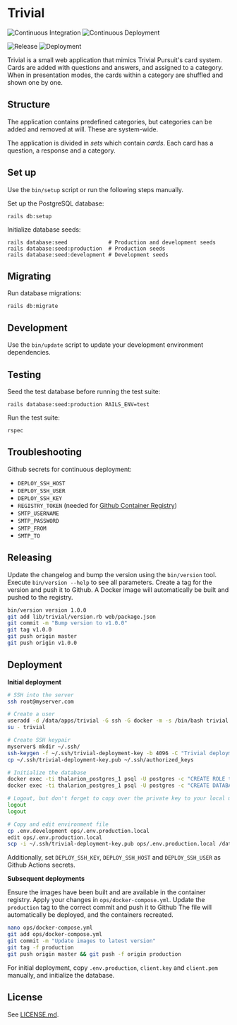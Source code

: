 # Trivial

![Continuous Integration](https://github.com/floriandejonckheere/trivial/workflows/Continuous%20Integration/badge.svg)
![Continuous Deployment](https://github.com/floriandejonckheere/trivial/workflows/Continuous%20Deployment/badge.svg)

![Release](https://img.shields.io/github/v/release/floriandejonckheere/trivial?label=Latest%20release)
![Deployment](https://img.shields.io/github/deployments/floriandejonckheere/trivial/production?label=Deployment)

Trivial is a small web application that mimics Trivial Pursuit's card system. 
Cards are added with questions and answers, and assigned to a category. 
When in presentation modes, the cards within a category are shuffled and shown one by one.

## Structure

The application contains predefined categories, but categories can be added and removed at will. These are system-wide.

The application is divided in *sets* which contain *cards*. Each card has a question, a response and a category.

## Set up

Use the `bin/setup` script or run the following steps manually.

Set up the PostgreSQL database:

```
rails db:setup
```

Initialize database seeds:

```
rails database:seed             # Production and development seeds
rails database:seed:production  # Production seeds
rails database:seed:development # Development seeds
```

## Migrating

Run database migrations:

```
rails db:migrate
```

## Development

Use the `bin/update` script to update your development environment dependencies.

## Testing

Seed the test database before running the test suite:

```
rails database:seed:production RAILS_ENV=test
```

Run the test suite:

```
rspec
```

## Troubleshooting

Github secrets for continuous deployment:

- `DEPLOY_SSH_HOST`
- `DEPLOY_SSH_USER`
- `DEPLOY_SSH_KEY`
- `REGISTRY_TOKEN` (needed for [Github Container Registry](https://docs.github.com/en/packages/getting-started-with-github-container-registry/migrating-to-github-container-registry-for-docker-images))
- `SMTP_USERNAME`
- `SMTP_PASSWORD`
- `SMTP_FROM`
- `SMTP_TO`

## Releasing

Update the changelog and bump the version using the `bin/version` tool.
Execute `bin/version --help` to see all parameters.
Create a tag for the version and push it to Github.
A Docker image will automatically be built and pushed to the registry.

```sh
bin/version version 1.0.0
git add lib/trivial/version.rb web/package.json
git commit -m "Bump version to v1.0.0"
git tag v1.0.0
git push origin master
git push origin v1.0.0
```

## Deployment

**Initial deployment**

```sh
# SSH into the server
ssh root@myserver.com

# Create a user
useradd -d /data/apps/trivial -G ssh -G docker -m -s /bin/bash trivial
su - trivial

# Create SSH keypair
myserver$ mkdir ~/.ssh/
ssh-keygen -f ~/.ssh/trivial-deployment-key -b 4096 -C "Trivial deployment key"
cp ~/.ssh/trivial-deployment-key.pub ~/.ssh/authorized_keys

# Initialize the database
docker exec -ti thalarion_postgres_1 psql -U postgres -c "CREATE ROLE trivial WITH ENCRYPTED PASSWORD trivial LOGIN;"
docker exec -ti thalarion_postgres_1 psql -U postgres -c "CREATE DATABASE trivial OWNER trivial;"

# Logout, but don't forget to copy over the private key to your local machine 
logout
logout

# Copy and edit environment file
cp .env.development ops/.env.production.local
edit ops/.env.production.local
scp -i ~/.ssh/trivial-deployment-key.pub ops/.env.production.local /data/apps/trivial/production.env
```

Additionally, set `DEPLOY_SSH_KEY`, `DEPLOY_SSH_HOST` and `DEPLOY_SSH_USER` as Github Actions secrets.

**Subsequent deployments**

Ensure the images have been built and are available in the container registry.
Apply your changes in `ops/docker-compose.yml`.
Update the `production` tag to the correct commit and push it to Github
The file will automatically be deployed, and the containers recreated.

```sh
nano ops/docker-compose.yml
git add ops/docker-compose.yml
git commit -m "Update images to latest version"
git tag -f production
git push origin master && git push -f origin production
```

For initial deployment, copy `.env.production`, `client.key` and `client.pem` manually, and initialize the database.

## License

See [LICENSE.md](LICENSE.md).

